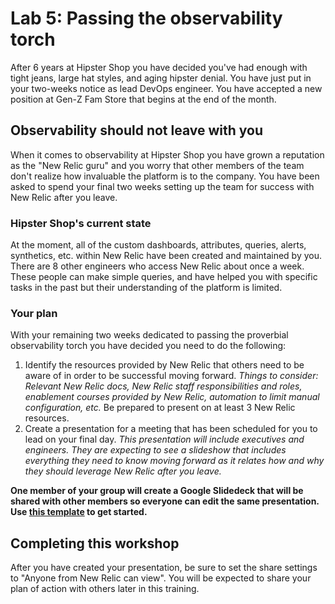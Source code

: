 # Lab 5: Passing the observability torch

After 6 years at Hipster Shop you have decided you've had enough with tight jeans, large hat styles, and aging hipster denial. You have just put in your two-weeks notice as lead DevOps engineer. You have accepted a new position at Gen-Z Fam Store that begins at the end of the month.

## Observability should not leave with you
When it comes to observability at Hipster Shop you have grown a reputation as the "New Relic guru" and you worry that other members of the team don't realize how invaluable the platform is to the company. You have been asked to spend your final two weeks setting up the team for success with New Relic after you leave. 

### Hipster Shop's current state 

At the moment, all of the custom dashboards, attributes, queries, alerts, synthetics, etc. within New Relic have been created and maintained by you. There are 8 other engineers who access New Relic about once a week. These people can make simple queries, and have helped you with specific tasks in the past but their understanding of the platform is limited.

### Your plan 
With your remaining two weeks dedicated to passing the proverbial observability torch you have decided you need to do the following:

1. Identify the resources provided by New Relic that others need to be aware of in order to be successful moving forward. *Things to consider: Relevant New Relic docs, New Relic staff responsibilities and roles, enablement courses provided by New Relic, automation to limit manual configuration, etc.* Be prepared to present on at least 3 New Relic resources. 
2. Create a presentation for a meeting that has been scheduled for you to lead on your final day. *This presentation will include executives and engineers. They are expecting to see a slideshow that includes everything they need to know moving forward as it relates how and why they should leverage New Relic after you leave.*

**One member of your group will create a Google Slidedeck that will be shared with other members so everyone can edit the same presentation. Use [this template](https://brandfolder.com/s/8gmc57wgnh6tq46gvrjggk57) to get started.**
 
## Completing this workshop
After you have created your presentation, be sure to set the share settings to "Anyone from New Relic can view". You will be expected to share your plan of action with others later in this training.  
